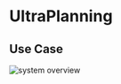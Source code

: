 # UltraPlanning
## Use Case
![system overview](http://www.plantuml.com/plantuml/proxy?cache=no&src=https://raw.githubusercontent.com/El-Sashok/UltraPlanning/uml/UseCase.iuml)
